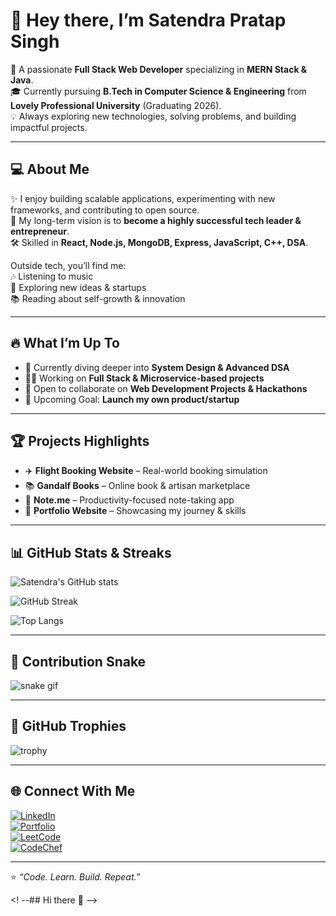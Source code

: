# 👋 Hey there, I’m Satendra Pratap Singh  

🚀 A passionate **Full Stack Web Developer** specializing in **MERN Stack & Java**.  
🎓 Currently pursuing **B.Tech in Computer Science & Engineering** from **Lovely Professional University** (Graduating 2026).  
💡 Always exploring new technologies, solving problems, and building impactful projects.  

---

## 💻 About Me  
✨ I enjoy building scalable applications, experimenting with new frameworks, and contributing to open source.  
🎯 My long-term vision is to **become a highly successful tech leader & entrepreneur**.  
🛠️ Skilled in **React, Node.js, MongoDB, Express, JavaScript, C++, DSA**.  

Outside tech, you’ll find me:  
🎶 Listening to music  
🧭 Exploring new ideas & startups  
📚 Reading about self-growth & innovation  

---

## 🔥 What I’m Up To  
- 🌱 Currently diving deeper into **System Design & Advanced DSA**  
- 👨‍💻 Working on **Full Stack & Microservice-based projects**  
- 🤝 Open to collaborate on **Web Development Projects & Hackathons**  
- 🚀 Upcoming Goal: **Launch my own product/startup**  

---

## 🏆 Projects Highlights  
- ✈️ **Flight Booking Website** – Real-world booking simulation  
- 📚 **Gandalf Books** – Online book & artisan marketplace  
- 📝 **Note.me** – Productivity-focused note-taking app  
- 💼 **Portfolio Website** – Showcasing my journey & skills  

---

## 📊 GitHub Stats & Streaks  
![Satendra's GitHub stats](https://github-readme-stats.vercel.app/api?username=satendra-singh&show_icons=true&theme=radical)  

![GitHub Streak](https://streak-stats.demolab.com?user=satendra-singh&theme=radical&hide_border=true)  

![Top Langs](https://github-readme-stats.vercel.app/api/top-langs/?username=satendra-singh&layout=compact&theme=radical)  

---

## 🐍 Contribution Snake  
![snake gif](https://github.com/satendra-singh/satendra-singh/blob/output/github-contribution-grid-snake.gif)  

---

## 🏅 GitHub Trophies  
![trophy](https://github-profile-trophy.vercel.app/?username=satendra-singh&theme=radical&margin-w=15&margin-h=15)  

---

## 🌐 Connect With Me  
[![LinkedIn](https://img.shields.io/badge/LinkedIn-0A66C2?style=for-the-badge&logo=linkedin&logoColor=white)](https://www.linkedin.com/in/satendra-pratap-singh)  
[![Portfolio](https://img.shields.io/badge/Portfolio-000000?style=for-the-badge&logo=web&logoColor=white)](https://your-portfolio-link.com)  
[![LeetCode](https://img.shields.io/badge/LeetCode-FFA116?style=for-the-badge&logo=leetcode&logoColor=black)](https://leetcode.com/your-leetcode)  
[![CodeChef](https://img.shields.io/badge/CodeChef-5B4638?style=for-the-badge&logo=codechef&logoColor=white)](https://www.codechef.com/users/your-username)  

---

⭐️ *“Code. Learn. Build. Repeat.”*  


<! --## Hi there 👋 -->

<!--
**satendrasingh-1/satendrasingh-1** is a ✨ _special_ ✨ repository because its `README.md` (this file) appears on your GitHub profile.

Here are some ideas to get you started:

- 🔭 I’m currently working on ...
- 🌱 I’m currently learning ...
- 👯 I’m looking to collaborate on ...
- 🤔 I’m looking for help with ...
- 💬 Ask me about ...
- 📫 How to reach me: ...
- 😄 Pronouns: ...
- ⚡ Fun fact: ...
-->



